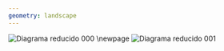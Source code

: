 ```yaml
---
geometry: landscape
---
```


![Diagrama reducido 000](./build/images/diagrama-reducido.svg)
\newpage
![Diagrama reducido 001](./build/images/diagrama-reducido_001.svg)
